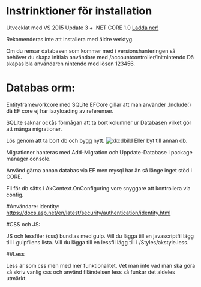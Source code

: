 # Instrinktioner för installation

Utvecklat med VS 2015 Update 3 + .NET CORE 1.0 
[Ladda ner!](https://www.microsoft.com/net/core#windows)

Rekomenderas inte att installera med äldre verktyg.

Om du rensar databasen som kommer med i versionshanteringen så behöver du skapa initiala användare med /accountcontroller/initnintendo Då skapas bla användaren nintendo med lösen 123456.

# Databas orm:
Entityframeworkcore med SQLite
EFCore gillar att man använder .Include() då EF core ej har lazyloading av referenser.

SQLite saknar ockås förmågan att ta bort kolumner ur Databasen vilket gör att många migrationer.

Lös genom att ta bort db och bygg nytt. ![xkcdbild](http://imgs.xkcd.com/comics/git.png)
Eller byt till annan db.

Migrationer hanteras med Add-Migration och Uppdate-Database i package manager console.

Använd gärna annan databas via EF men mysql har än så länge inget stöd i CORE.

Fil för db sätts i AkContext.OnConfiguring vore snyggare att kontrollera via config.

#Användare:
identity: 
https://docs.asp.net/en/latest/security/authentication/identity.html

#CSS och JS:

JS och lessfiler (css) bundlas med gulp. Vill du lägga till en javascriptfil lägg till i gulpfilens lista. Vill du lägga till en lessfil lägg till i /Styles/akstyle.less.

##Less

Less är som css men med mer funktionalitet. Vet man inte vad man ska göra så skriv vanlig css och använd filändelsen less så funkar det aldeles utmärkt.
